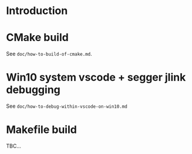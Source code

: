 # Introduction

# CMake build

See `doc/how-to-build-of-cmake.md`.

# Win10 system vscode + segger jlink debugging

See `doc/how-to-debug-within-vscode-on-win10.md`

# Makefile build

TBC...